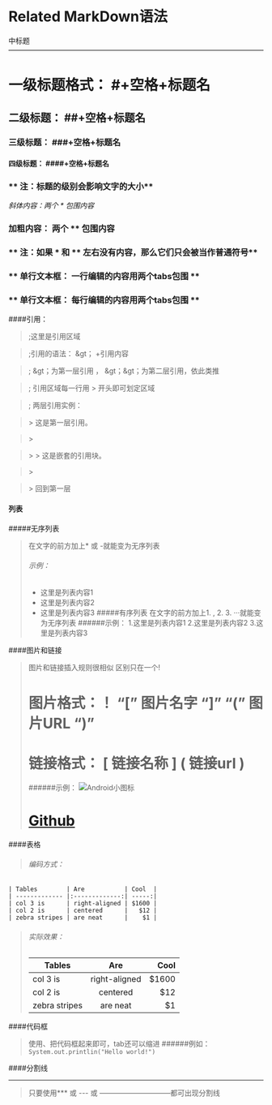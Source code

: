 Related
MarkDown语法
=================================
中标题
————————————————————————————————————
# 一级标题格式： #+空格+标题名
## 二级标题： ##+空格+标题名
### 三级标题： ###+空格+标题名
#### 四级标题： ####+空格+标题名
### ** 注：标题的级别会影响文字的大小**

*斜体内容：两个 * 包围内容*
### **加粗内容： 两个 ** 包围内容**
### ** 注：如果 * 和 ** 左右没有内容，那么它们只会被当作普通符号**
### ** 单行文本框： 一行编辑的内容用两个tabs包围 **
### ** 单行文本框： 每行编辑的内容用两个tabs包围 **

####引用：
>;这里是引用区域

>;引用的语法： &gt； +引用内容

>;  &gt；为第一层引用 ， &gt；&gt；为第二层引用，依此类推

>; 引用区域每一行用 > 开头即可划定区域

>; 两层引用实例：

>&gt; 这是第一层引用。

>&gt;

>&gt; &gt; 这是嵌套的引用块。

>&gt;

>&gt; 回到第一层


#### 列表
#####无序列表
> 在文字的前方加上* 或 -就能变为无序列表
> ###### 示例：
> * 这里是列表内容1
> * 这里是列表内容2
> * 这里是列表内容3
#####有序列表
> 在文字的前方加上1. , 2. 3. ···就能变为无序列表
> ######示例：
> 1.这里是列表内容1
> 2.这里是列表内容2
> 3.这里是列表内容3

####图片和链接
> 图片和链接插入规则很相似
> 区别只在一个!
> # 图片格式：！ “[” 图片名字 “]” “(” 图片URL “)”
> # 链接格式： [ 链接名称 ] ( 链接url )
> ######示例： 
> ![Android小图标](http://f.hiphotos.baidu.com/baike/c0%3Dbaike80%2C5%2C5%2C80%2C26/sign=4fe590dbc895d143ce7bec711299e967/2934349b033b5bb5c4a85c2636d3d539b700bcee.jpg)
> # [Github](www.github.com)

####表格
> ###### 编码方式：
`| Tables        | Are           | Cool  |`   
`| ------------- |:-------------:| -----:|`   
`| col 3 is      | right-aligned | $1600 |`   
`| col 2 is      | centered      |   $12 |`   
`| zebra stripes | are neat      |    $1 |`   
> ###### 实际效果：
> | Tables        | Are           | Cool  |
> | ------------- |:-------------:| -----:|
> | col 3 is      | right-aligned | $1600 |
> | col 2 is      | centered      |   $12 |
> | zebra stripes | are neat      |    $1 |


####代码框
> 使用、把代码框起来即可，tab还可以缩进
> ######例如： 
> `System.out.printlin("Hello world!")`
>

####分割线
***
> 只要使用*** 或 --- 或 ——————————都可出现分割线



